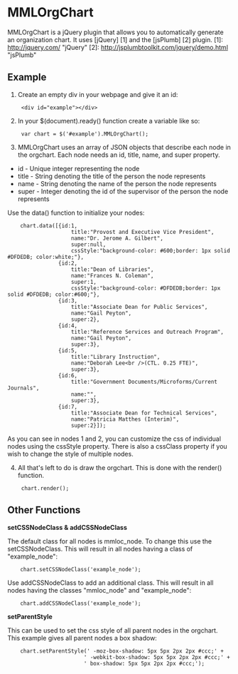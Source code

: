 MMLOrgChart
===========
MMLOrgChart is a jQuery plugin that allows you to automatically generate an organization chart.  It uses [jQuery] [1] and the [jsPlumb] [2] plugin.
[1]: http://jquery.com/ "jQuery"
[2]: http://jsplumbtoolkit.com/jquery/demo.html "jsPlumb"

Example
-------
1. Create an empty div in your webpage and give it an id:

        <div id="example"></div>

2. In your $(document).ready() function create a variable like so:

        var chart = $('#example').MMLOrgChart();

3. MMLOrgChart uses an array of JSON objects that describe each node in the orgchart.  Each node needs an id, title, name, and super property.  

* id - Unique integer representing the node
* title - String denoting the title of the person the node represents
* name - String denoting the name of the person the node represents
* super - Integer denoting the id of the supervisor of the person the node represents

Use the data() function to initialize your nodes:

        chart.data([{id:1,
        				title:"Provost and Executive Vice President",
        				name:"Dr. Jerome A. Gilbert",
        				super:null,
        				cssStyle:"background-color: #600;border: 1px solid #DFDEDB; color:white;"},
        			{id:2,
        				title:"Dean of Libraries",
        				name:"Frances N. Coleman",
        				super:1,
        				cssStyle:"background-color: #DFDEDB;border: 1px solid #DFDEDB; color:#600;"},
        			{id:3,
        				title:"Associate Dean for Public Services",
        				name:"Gail Peyton",
        				super:2},
        			{id:4,
        				title:"Reference Services and Outreach Program",
        				name:"Gail Peyton",
        				super:3},
        			{id:5,
        				title:"Library Instruction",
        				name:"Deborah Lee<br />(CTL. 0.25 FTE)",
        				super:3},
        			{id:6,
        				title:"Government Documents/Microforms/Current Journals",
        				name:"",
        				super:3},
        			{id:7,
        				title:"Associate Dean for Technical Services",
        				name:"Patricia Matthes (Interim)",
        				super:2}]);

As you can see in nodes 1 and 2, you can customize the css of individual nodes using the cssStyle property.  There is also a cssClass property if you wish to change the style of multiple nodes.

4. All that's left to do is draw the orgchart. This is done with the render() function.

        chart.render();

Other Functions
---------------

**setCSSNodeClass & addCSSNodeClass**

The default class for all nodes is mmloc_node.  To change this use the setCSSNodeClass. This will result in all nodes having a class of "example_node":

        chart.setCSSNodeClass('example_node');

Use addCSSNodeClass to add an additional class. This will result in all nodes having the classes "mmloc_node" and "example_node":

        chart.addCSSNodeClass('example_node');

**setParentStyle**

This can be used to set the css style of all parent nodes in the orgchart. This example gives all parent nodes a box shadow:

        chart.setParentStyle(' -moz-box-shadow: 5px 5px 2px 2px #ccc;' +
        					' -webkit-box-shadow: 5px 5px 2px 2px #ccc;' +
           					' box-shadow: 5px 5px 2px 2px #ccc;');